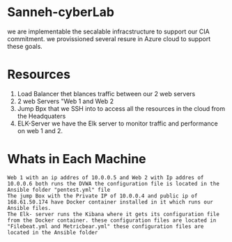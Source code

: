 # Sanneh-cyberLab
we are implementable the secalable infracstructure to support our CIA commitment.
we provissioned several resure in Azure cloud to support these goals.
# Resources
   1. Load Balancer thet blances traffic between our 2 web servers
   2. 2 web Servers "Web 1 and Web 2
   3. Jump Bpx that we SSH into to access all the resources in  the cloud from the Headquaters 
   4. ELK-Server we have the Elk server to monitor traffic and performance on web 1 and 2. 
# Whats in Each Machine
    Web 1 with an ip addres of 10.0.0.5 and Web 2 with Ip addres of 10.0.0.6 both runs the DVWA the configuration file is located in the Ansible folder "pentest.yml" file
    The jump Box with the Private IP of 10.0.0.4 and public ip of 168.61.50.174 have Docker container installed in it which runs our Ansible files. 
    The Elk- server runs the Kibana where it gets its configuration file from the Docker container. these configuration files are located in "Filebeat.yml and Metricbear.yml" these configuration files are located in the Ansible folder
    
   

